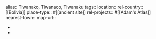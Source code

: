 alias:: Tiwanako, Tiwanaco, Tiwanaku
tags::
location::
rel-country:: [[Bolivia]]
place-type:: #[[ancient site]] rel-projects:: #[[Adam's Atlas]]
nearest-town::
map-url::

-
-
